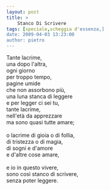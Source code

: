 ```yaml
---
layout: post
title: >
    Stanco Di Scrivere
tags: [speciale,scheggia d'essenza,]
date: 2009-04-03 13:23:00
author: pietro
---
```

Tante lacrime,<br/>una dopo l'altra,<br/>ogni giorno<br/>per troppo tempo,<br/>pagine umide<br/>che non assorbono più,<br/>una luna stanca di leggere<br/>e per legger ci sei tu,<br/>tante lacrime,<br/>nell'età da apprezzare<br/>ma sono quasi tutte amare;<br/><br/>o lacrime di gioia o di follia,<br/>di tristezza o di magia,<br/>di sogni e d'amore<br/>e d'altre cose amare,<br/><br/>e io in questo vivere,<br/>sono così stanco di scrivere,<br/>senza poter leggere.
